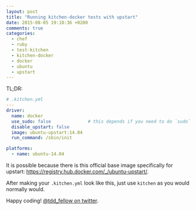 ```yaml
---
layout: post
title: "Running kitchen-docker tests with upstart"
date: 2015-08-05 19:10:36 +0200
comments: true
categories:
  - chef
  - ruby
  - test-kitchen
  - kitchen-docker
  - docker
  - ubuntu
  - upstart
---
```


TL;DR:

```yml .kitchen.yml
# .kitchen.yml
---
driver:
  name: docker
  use_sudo: false              # this depends if you need to do `sudo` to run `docker` command or not
  disable_upstart: false
  image: ubuntu-upstart:14.04
  run_command: /sbin/init

platforms:
  - name: ubuntu-14.04
```

It is possible because there is this official base image specifically for upstart: https://registry.hub.docker.com/_/ubuntu-upstart/.

After making your `.kitchen.yml` look like this, just use `kitchen` as you would normally would.

Happy coding! [@tdd_fellow on twitter](https://twitter.com/tdd_fellow).
